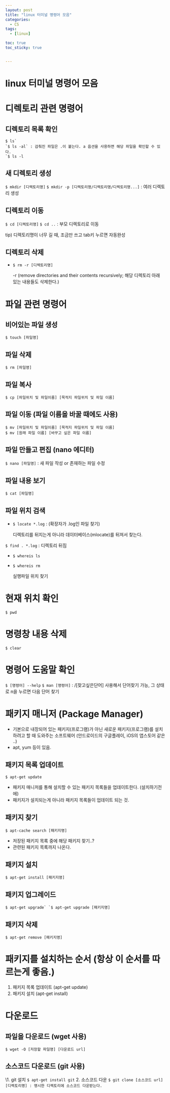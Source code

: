 ```yaml
---
layout: post
title: "linux 터미널 명령어 모음"
categories:
  - CS
tags:
  - [linux]

toc: true
toc_sticky: true


---
```


# linux 터미널 명령어 모음

# 디렉토리 관련 명령어

## 디렉토리 목록 확인

```
$ ls`
`$ ls -al` : 감춰진 파일은 .이 붙는다. a 옵션을 사용하면 해당 파일을 확인할 수 있다.
`$ ls -l
```

## 새 디렉토리 생성

`$ mkdir [디렉토리명]`
`$ mkdir -p [디렉토리명/디렉토리명/디렉토리명...]` : 여러 디렉토리 생성

## 디렉토리 이동

`$ cd [디렉토리명]`
`$ cd ..` : 부모 디렉토리로 이동

tip) 디렉토리명이 너무 길 때, 조금만 쓰고 tab키 누르면 자동완성

## 디렉토리 삭제

- `$ rm -r [디렉토리명]`

    -r (remove directories and their contents recursively; 해당 디렉토리 아래 있는 내용들도 삭제한다.)

# 파일 관련 명령어

## 비어있는 파일 생성

```
$ touch [파일명]
```

## 파일 삭제

```
$ rm [파일명]
```

## 파일 복사

```
$ cp [파일위치 및 파일이름] [목적지 파일위치 및 파일 이름]
```

## 파일 이동 (파일 이름을 바꿀 때에도 사용)

```
$ mv [파일위치 및 파일이름] [목적지 파일위치 및 파일 이름]
$ mv [원래 파일 이름] [바꾸고 싶은 파일 이름]
```

## 파일 만들고 편집 (nano 에디터)

`$ nano [파일명]` : 새 파일 작성 or 존재하는 파일 수정

## 파일 내용 보기

```
$ cat [파일명]
```

## 파일 위치 검색

- `$ locate *.log` : (확장자가 .log인 파일 찾기)

    디렉토리를 뒤지는게 아니라 데이터베이스(mlocate)를 뒤져서 찾는다.

`$ find . *.log` : 디렉토리 뒤짐

- `$ whereis ls`

- `$ whereis rm`

    실행파일 위치 찾기

# 현재 위치 확인

```
$ pwd
```

# 명령창 내용 삭제

```
$ clear
```

# 명령어 도움말 확인

`$ [명령어] --help` `$ man [명령어]` : /[찾고싶은단어] 사용해서 단어찾기 가능, 그 상태로 n을 누르면 다음 단어 찾기

# 패키지 매니저 (Package Manager)

- 기본으로 내장되어 있는 패키지(프로그램)가 아닌 새로운 패키지(프로그램)를 설치하려고 할 때 도와주는 소프트웨어 (안드로이드의 구글플레이, iOS의 앱스토어 같은 ..)
- apt, yum 등이 있음.

## 패키지 목록 업데이트

```
$ apt-get update
```

- 패키지 매니저를 통해 설치할 수 있는 패키지 목록들을 업데이트한다. (설치하기전에)
- 패키지가 설치되는게 아니라 패키지 목록들이 업데이트 되는 것.

## 패키지 찾기

```
$ apt-cache search [패키지명]
```

- 저장된 패키지 목록 중에 해당 패키지 찾기..?
- 관련된 패키지 목록까지 나온다.

## 패키지 설치

```
$ apt-get install [패키지명]
```

## 패키지 업그레이드

```
$ apt-get upgrade` `$ apt-get upgrade [패키지명]
```

## 패키지 삭제

```
$ apt-get remove [패키지명]
```

# 패키지를 설치하는 순서 (항상 이 순서를 따르는게 좋음.)

1. 패키지 목록 업데이트 (apt-get update)
2. 패키지 설치 (apt-get install)

# 다운로드

## 파일을 다운로드 (wget 사용)

```
$ wget -O [저장할 파일명] [다운로드 url]
```

## 소스코드 다운로드 (git 사용)

\1. git 설치
`$ apt-get install git` 2. 소스코드 다운
`$ git clone [소스코드 url] [디렉토리명] : 명시한 디렉토리에 소스코드 다운받는다.`